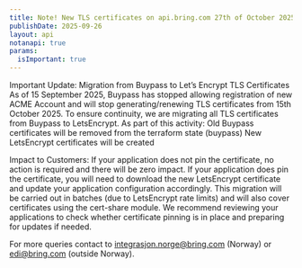 ```yaml
---
title: Note! New TLS certificates on api.bring.com 27th of October 2025
publishDate: 2025-09-26
layout: api
notanapi: true
params:
  isImportant: true
---
```


Important Update: Migration from Buypass to Let’s Encrypt TLS Certificates
As of 15 September 2025, Buypass has stopped allowing registration of new ACME Account and will stop generating/renewing TLS certificates from 15th October 2025. To ensure continuity, we are migrating all TLS certificates from Buypass to LetsEncrypt.
As part of this activity:
Old Buypass certificates will be removed from the terraform state (buypass)
New LetsEncrypt certificates will be created

Impact to Customers:
If your application does not pin the certificate, no action is required and there will be zero impact.
If your application does pin the certificate, you will need to download the new LetsEncrypt certificate and update your application configuration accordingly.
This migration will be carried out in batches (due to LetsEncrypt rate limits) and will also cover certificates using the cert-share module.
We recommend reviewing your applications to check whether certificate pinning is in place and preparing for updates if needed.

For more queries contact to integrasjon.norge@bring.com (Norway) or edi@bring.com (outside Norway).
